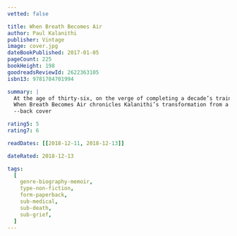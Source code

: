 ```yaml
---
vetted: false

title: When Breath Becomes Air
author: Paul Kalanithi
publisher: Vintage
image: cover.jpg
dateBookPublished: 2017-01-05
pageCount: 225
bookHeight: 198
goodreadsReviewId: 2622363105
isbn13: 9781784701994

summary: |
  At the age of thirty-six, on the verge of completing a decade’s training as a neurosurgeon, Paul Kalanithi was diagnosed with inoperable lung cancer. One day he was a doctor treating the dying, the next he was a patient struggling to live.
  When Breath Becomes Air chronicles Kalanithi’s transformation from a medical student asking what makes a virtuous and meaningful life into a neurosurgeon working in the core of human identity – the brain – and finally into a patient and a new father.
  --back cover

rating5: 5
rating7: 6

readDates: [[2018-12-11, 2018-12-13]]

dateRated: 2018-12-13

tags:
  [
    genre-biography-memoir,
    type-non-fiction,
    form-paperback,
    sub-medical,
    sub-death,
    sub-grief,
  ]
---
```

